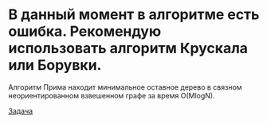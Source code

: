 # В данный момент в алгоритме есть ошибка. Рекомендую использовать алгоритм Крускала или Борувки.


Алгоритм Прима находит минимальное оставное дерево в связном неориентированном взвешенном графе за время O(MlogN).  

[Задача](https://www.spoj.com/problems/MST/)